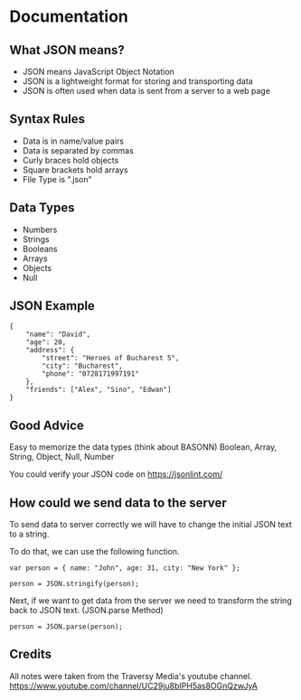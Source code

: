 # Documentation

## What JSON means?

- JSON means JavaScript Object Notation
- JSON is a lightweight format for storing and transporting data
- JSON is often used when data is sent from a server to a web page

## Syntax Rules

- Data is in name/value pairs
- Data is separated by commas
- Curly braces hold objects
- Square brackets hold arrays
- File Type is ".json"

## Data Types

- Numbers
- Strings
- Booleans
- Arrays
- Objects
- Null

## JSON Example

```
{
	"name": "David",
	"age": 20,
	"address": {
		"street": "Heroes of Bucharest 5",
		"city": "Bucharest",
		"phone": "0728171997191"
	},
	"friends": ["Alex", "Sino", "Edwan"]
}
```

## Good Advice

Easy to memorize the data types (think about BASONN) Boolean, Array, String, Object, Null, Number

You could verify your JSON code on https://jsonlint.com/

## How could we send data to the server

To send data to server correctly we will have to change the initial JSON text to a string.

To do that, we can use the following function.

```
var person = { name: "John", age: 31, city: "New York" };

person = JSON.stringify(person);
```

Next, if we want to get data from the server we need to transform the string back to JSON text. (JSON.parse Method)

```
person = JSON.parse(person);
```

## Credits

All notes were taken from the Traversy Media's youtube channel. 
https://www.youtube.com/channel/UC29ju8bIPH5as8OGnQzwJyA
